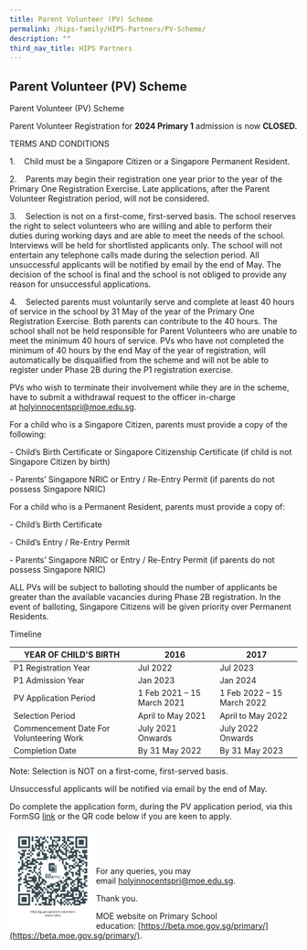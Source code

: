 ```yaml
---
title: Parent Volunteer (PV) Scheme
permalink: /hips-family/HIPS-Partners/PV-Scheme/
description: ""
third_nav_title: HIPS Partners
---
```

## Parent Volunteer (PV) Scheme 

Parent Volunteer (PV) Scheme

Parent Volunteer Registration for **2024 Primary 1** admission is now **CLOSED.**

TERMS AND CONDITIONS

1.    Child must be a Singapore Citizen or a Singapore Permanent Resident.

2.    Parents may begin their registration one year prior to the year of the Primary One Registration Exercise. Late applications, after the Parent Volunteer Registration period, will not be considered.

3.    Selection is not on a first-come, first-served basis. The school reserves the right to select volunteers who are willing and able to perform their duties during working days and are able to meet the needs of the school. Interviews will be held for shortlisted applicants only. The school will not entertain any telephone calls made during the selection period. All unsuccessful applicants will be notified by email by the end of May. The decision of the school is final and the school is not obliged to provide any reason for unsuccessful applications.

4.    Selected parents must voluntarily serve and complete at least 40 hours of service in the school by 31 May of the year of the Primary One Registration Exercise. Both parents can contribute to the 40 hours. The school shall not be held responsible for Parent Volunteers who are unable to meet the minimum 40 hours of service. PVs who have not completed the minimum of 40 hours by the end May of the year of registration, will automatically be disqualified from the scheme and will not be able to register under Phase 2B during the P1 registration exercise.

PVs who wish to terminate their involvement while they are in the scheme, have to submit a withdrawal request to the officer in-charge at [holyinnocentspri@moe.edu.sg](mailto:holyinnocentspri@moe.edu.sg).

For a child who is a Singapore Citizen, parents must provide a copy of the following:

\- Child’s Birth Certificate or Singapore Citizenship Certificate (if child is not Singapore Citizen by birth)

\- Parents’ Singapore NRIC or Entry / Re-Entry Permit (if parents do not possess Singapore NRIC)

For a child who is a Permanent Resident, parents must provide a copy of:

\- Child’s Birth Certificate

\- Child’s Entry / Re-Entry Permit

\- Parents’ Singapore NRIC or Entry / Re-Entry Permit (if parents do not possess Singapore NRIC)

ALL PVs will be subject to balloting should the number of applicants be greater than the available vacancies during Phase 2B registration. In the event of balloting, Singapore Citizens will be given priority over Permanent Residents.

Timeline

| YEAR OF CHILD'S BIRTH                   | 2016                       | 2017                       |
|-----------------------------------------|----------------------------|----------------------------|
| P1 Registration Year                    | Jul 2022                   | Jul 2023                   |
| P1 Admission Year                       | Jan 2023                   | Jan 2024                   |
| PV Application Period                   | 1 Feb 2021 – 15 March 2021 | 1 Feb 2022 – 15 March 2022 |
| Selection Period                        | April to May 2021          | April to May 2022          |
| Commencement Date For Volunteering Work | July 2021 Onwards          | July 2022 Onwards          |
| Completion Date                         | By 31 May 2022             | By 31 May 2023             |

Note: Selection is NOT on a first-come, first-served basis.

Unsuccessful applicants will be notified via email by the end of May.

Do complete the application form, during the PV application period, via this FormSG [link](https://go.gov.sg/parent-volunteer-scheme-2022) or the QR code below if you are keen to apply.

<img style="width: 30%;" src="/images/pvQR.png" align = "left" />

<br><br><br>

For any queries, you may email [holyinnocentspri@moe.edu.sg](mailto:holyinnocentspri@moe.edu.sg).  

Thank you.

MOE website on Primary School education: [https://beta.moe.gov.sg/primary/](https://beta.moe.gov.sg/primary/).